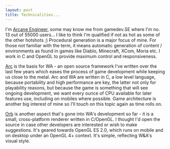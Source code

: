 ```yaml
---
layout: post
title: Technicalities...
---
```


I'm [Arcane Engineer](http://gamedev.stackexchange.com/users/5473/arcane-engineer), some may know me from gamedev.SE where I'm no. 13 out of 55000 users... I like to think I'm qualified if not as hot as some of the other hotshots ;) Procedural generation is a major focus of mine. For those not familiar with the term, it means automatic generation of content / environments as found in games like Diablo, Minecraft, XCom, Moria etc. I work in C and OpenGL to provide maximum control and responsiveness.

[Arc](https://github.com/ArcaneIngenuity/arc) is the basis for WA - an open source framework I've written over the last few years which eases the process of game development while keeping us close to the metal. Arc and WA are written in C, a low level language, because portability and high performance are key, the latter not only for playability reasons, but because the game is something that will see ongoing development, we want every ounce of CPU available for later features use, including on mobiles where possible. Game architecture is another big interest of mine so I'll touch on this topic again as time rolls on.

[Orb](https://github.com/ArcaneIngenuity/orb) is another aspect that's gone into WA's development so far - it is a small, cross-platform renderer written in C/OpenGL. I thought I'd open the source in case other developers are interested or wish to make suggestions. It's geared towards OpenGL ES 2.0, which runs on mobile and on desktop under an OpenGL 4+ context. It's simple, reflecting W&A's visual style.